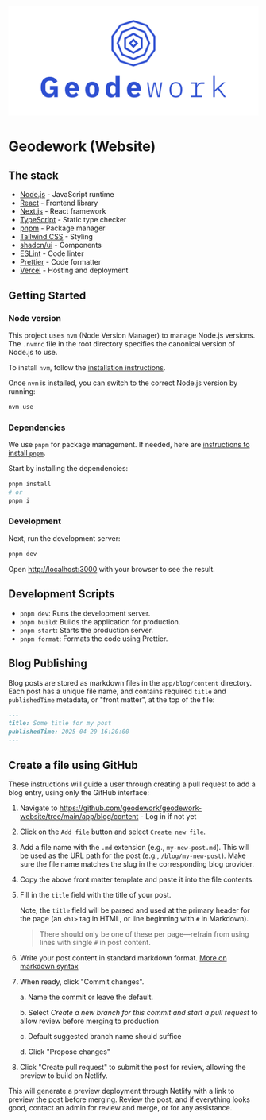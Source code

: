 <div align="center" style="margin-top: 1em; margin-bottom: 3em;">
  <a href="https://geodework.com"><img alt="Geodework hero and logo" src="./public/images/logo-vertical-blue-transparent.svg"></a>
</div>

# Geodework (Website)

## The stack

- [Node.js](https://nodejs.org/en) - JavaScript runtime
- [React](https://react.dev/) - Frontend library
- [Next.js](https://nextjs.org/) - React framework
- [TypeScript](https://www.typescriptlang.org/) - Static type checker
- [pnpm](https://pnpm.io/) - Package manager
- [Tailwind CSS](https://tailwindcss.com/) - Styling
- [shadcn/ui](https://ui.shadcn.com/) - Components
- [ESLint](https://eslint.org/) - Code linter
- [Prettier](https://prettier.io/) - Code formatter
- [Vercel](https://vercel.com/) - Hosting and deployment

## Getting Started

### Node version

This project uses `nvm` (Node Version Manager) to manage Node.js versions. The `.nvmrc` file in the root directory specifies the canonical version of Node.js to use.

To install `nvm`, follow the [installation instructions](https://github.com/nvm-sh/nvm#installing-and-updating).

Once `nvm` is installed, you can switch to the correct Node.js version by running:

```bash
nvm use
```

### Dependencies

We use `pnpm` for package management. If needed, here are [instructions to install `pnpm`](https://pnpm.io/installation).

Start by installing the dependencies:

```bash
pnpm install
# or
pnpm i
```

### Development

Next, run the development server:

```bash
pnpm dev
```

Open [http://localhost:3000](http://localhost:3000) with your browser to see the result.

## Development Scripts

- `pnpm dev`: Runs the development server.
- `pnpm build`: Builds the application for production.
- `pnpm start`: Starts the production server.
- `pnpm format`: Formats the code using Prettier.

## Blog Publishing

Blog posts are stored as markdown files in the `app/blog/content` directory. Each post has a unique file name, and contains required `title` and `publishedTime` metadata, or "front matter", at the top of the file:

```markdown
---
title: Some title for my post
publishedTime: 2025-04-20 16:20:00
---
```

## Create a file using GitHub

These instructions will guide a user through creating a pull request to add a blog entry, using only the GitHub interface:

1. Navigate to https://github.com/geodework/geodework-website/tree/main/app/blog/content - Log in if not yet

2. Click on the `Add file` button and select `Create new file`.

3. Add a file name with the `.md` extension (e.g., `my-new-post.md`). This will be used as the URL path for the post (e.g., `/blog/my-new-post`). Make sure the file name matches the slug in the corresponding blog provider.

4. Copy the above front matter template and paste it into the file contents.

5. Fill in the `title` field with the title of your post.

   Note, the `title` field will be parsed and used at the primary header for the page (an `<h1>` tag in HTML, or line beginning with `#` in Markdown).

   > There should only be one of these per page—refrain from using lines with single `#` in post content.

6. Write your post content in standard markdown format. [More on markdown syntax](https://www.markdownguide.org/basic-syntax/)

7. When ready, click "Commit changes".

   a. Name the commit or leave the default.

   b. Select _Create a new branch for this commit and start a pull request_ to allow review before merging to production

   c. Default suggested branch name should suffice

   d. Click "Propose changes"

8. Click "Create pull request" to submit the post for review, allowing the preview to build on Netlify.

This will generate a preview deployment through Netlify with a link to preview the post before merging. Review the post, and if everything looks good, contact an admin for review and merge, or for any assistance.
